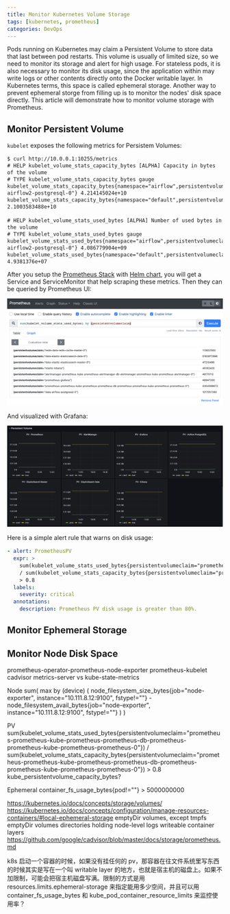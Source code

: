 ```yaml
---
title: Monitor Kubernetes Volume Storage
tags: [kubernetes, prometheus]
categories: DevOps
---
```


Pods running on Kubernetes may claim a Persistent Volume to store data that last between pod restarts. This volume is usually of limited size, so we need to monitor its storage and alert for high usage. For stateless pods, it is also necessary to monitor its disk usage, since the application within may write logs or other contents directly onto the Docker writable layer. In Kubernetes terms, this space is called ephemeral storage. Another way to prevent ephemeral storge from filling up is to monitor the nodes' disk space directly. This article will demonstrate how to monitor volume storage with Prometheus.

## Monitor Persistent Volume

`kubelet` exposes the following metrics for Persistem Volumes:

```
$ curl http://10.0.0.1:10255/metrics
# HELP kubelet_volume_stats_capacity_bytes [ALPHA] Capacity in bytes of the volume
# TYPE kubelet_volume_stats_capacity_bytes gauge
kubelet_volume_stats_capacity_bytes{namespace="airflow",persistentvolumeclaim="data-airflow2-postgresql-0"} 4.214145024e+10
kubelet_volume_stats_capacity_bytes{namespace="default",persistentvolumeclaim="grafana"} 2.1003583488e+10

# HELP kubelet_volume_stats_used_bytes [ALPHA] Number of used bytes in the volume
# TYPE kubelet_volume_stats_used_bytes gauge
kubelet_volume_stats_used_bytes{namespace="airflow",persistentvolumeclaim="data-airflow2-postgresql-0"} 4.086779904e+09
kubelet_volume_stats_used_bytes{namespace="default",persistentvolumeclaim="grafana"} 4.9381376e+07
```

After you setup the [Prometheus Stack][1] with [Helm chart][2], you will get a Service and ServiceMonitor that help scraping these metrics. Then they can be queried by Prometheus UI:

![Prometheus UI](/images/k8s-volume/prometheus-ui.png)

<!-- more -->

And visualized with Grafana:

![Grafana](/images/k8s-volume/grafana.png)

Here is a simple alert rule that warns on disk usage:

```yaml
- alert: PrometheusPV
  expr: >
    sum(kubelet_volume_stats_used_bytes{persistentvolumeclaim="prometheus-prometheus-kube-prometheus-prometheus-db-prometheus-prometheus-kube-prometheus-prometheus-0"})
    / sum(kubelet_volume_stats_capacity_bytes{persistentvolumeclaim="prometheus-prometheus-kube-prometheus-prometheus-db-prometheus-prometheus-kube-prometheus-prometheus-0"})
    > 0.8
  labels:
    severity: critical
  annotations:
    description: Prometheus PV disk usage is greater than 80%.
```

## Monitor Ephemeral Storage

## Monitor Node Disk Space


[1]: https://github.com/prometheus-operator/kube-prometheus
[2]: https://artifacthub.io/packages/helm/prometheus-community/kube-prometheus-stack


prometheus-operator-prometheus-node-exporter
prometheus-kubelet
cadvisor
metrics-server vs kube-state-metrics

Node
    sum(
        max by (device) (
            node_filesystem_size_bytes{job="node-exporter", instance="10.111.8.12:9100", fstype!=""}
        -
            node_filesystem_avail_bytes{job="node-exporter", instance="10.111.8.12:9100", fstype!=""}
        )
    )

PV
    sum(kubelet_volume_stats_used_bytes{persistentvolumeclaim="prometheus-prometheus-kube-prometheus-prometheus-db-prometheus-prometheus-kube-prometheus-prometheus-0"})
        / sum(kubelet_volume_stats_capacity_bytes{persistentvolumeclaim="prometheus-prometheus-kube-prometheus-prometheus-db-prometheus-prometheus-kube-prometheus-prometheus-0"})
        > 0.8
    kube_persistentvolume_capacity_bytes?

Ephemeral
    container_fs_usage_bytes{pod!=""} > 5000000000


https://kubernetes.io/docs/concepts/storage/volumes/
https://kubernetes.io/docs/concepts/configuration/manage-resources-containers/#local-ephemeral-storage
    emptyDir volumes, except tmpfs emptyDir volumes
    directories holding node-level logs
    writeable container layers
https://github.com/google/cadvisor/blob/master/docs/storage/prometheus.md

k8s 启动一个容器的时候，如果没有挂任何的 pv，那容器在往文件系统里写东西的时候其实是写在一个叫 writable layer 的地方，也就是宿主机的磁盘上。如果不加限制，可能会把宿主机磁盘写满。限制的方式是用 resources.limits.ephemeral-storage 来指定能用多少空间，并且可以用 container_fs_usage_bytes 和 kube_pod_container_resource_limits 来监控使用率？
